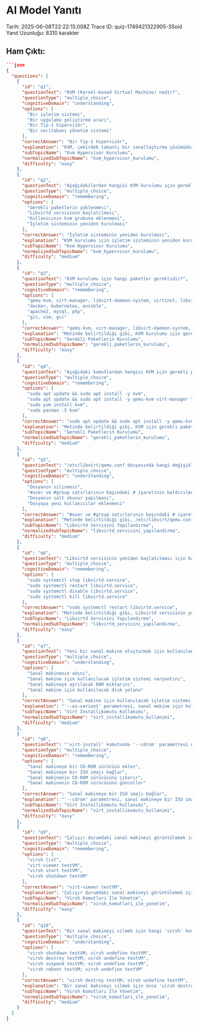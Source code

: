 # AI Model Yanıtı

Tarih: 2025-06-08T22:22:15.008Z
Trace ID: quiz-1749421322905-35oid
Yanıt Uzunluğu: 8310 karakter

## Ham Çıktı:
```json
```json
{
  "questions": [
    {
      "id": "q1",
      "questionText": "KVM (Kernel-based Virtual Machine) nedir?",
      "questionType": "multiple_choice",
      "cognitiveDomain": "understanding",
      "options": [
        "Bir işletim sistemi",
        "Bir uygulama geliştirme aracı",
        "Bir Tip-1 hipervizör",
        "Bir veritabanı yönetim sistemi"
      ],
      "correctAnswer": "Bir Tip-1 hipervizör",
      "explanation": "KVM, çekirdek tabanlı bir sanallaştırma çözümüdür ve Tip-1 hipervizör olarak sınıflandırılır. Bu, doğrudan donanım üzerinde çalıştığı anlamına gelir.",
      "subTopicName": "Kvm Hypervisor Kurulumu",
      "normalizedSubTopicName": "kvm_hypervisor_kurulumu",
      "difficulty": "easy"
    },
    {
      "id": "q2",
      "questionText": "Aşağıdakilerden hangisi KVM kurulumu için gerekli adımlardan biri değildir?",
      "questionType": "multiple_choice",
      "cognitiveDomain": "remembering",
      "options": [
        "Gerekli paketlerin yüklenmesi",
        "Libvirtd servisinin başlatılması",
        "Kullanıcının kvm grubuna eklenmesi",
        "İşletim sisteminin yeniden kurulması"
      ],
      "correctAnswer": "İşletim sisteminin yeniden kurulması",
      "explanation": "KVM kurulumu için işletim sisteminin yeniden kurulması gerekmez. Gerekli paketlerin yüklenmesi, libvirtd servisinin başlatılması ve kullanıcının kvm grubuna eklenmesi kurulum adımlarıdır.",
      "subTopicName": "Kvm Hypervisor Kurulumu",
      "normalizedSubTopicName": "kvm_hypervisor_kurulumu",
      "difficulty": "medium"
    },
    {
      "id": "q3",
      "questionText": "KVM kurulumu için hangi paketler gereklidir?",
      "questionType": "multiple_choice",
      "cognitiveDomain": "remembering",
      "options": [
        "qemu-kvm, virt-manager, libvirt-daemon-system, virtinst, libvirt-clients, bridge-utils",
        "docker, kubernetes, ansible",
        "apache2, mysql, php",
        "git, vim, gcc"
      ],
      "correctAnswer": "qemu-kvm, virt-manager, libvirt-daemon-system, virtinst, libvirt-clients, bridge-utils",
      "explanation": "Metinde belirtildiği gibi, KVM kurulumu için gerekli paketler şunlardır: qemu-kvm, virt-manager, libvirt-daemon-system, virtinst, libvirt-clients, bridge-utils.",
      "subTopicName": "Gerekli Paketlerin Kurulumu",
      "normalizedSubTopicName": "gerekli_paketlerin_kurulumu",
      "difficulty": "easy"
    },
    {
      "id": "q4",
      "questionText": "Aşağıdaki komutlardan hangisi KVM için gerekli paketleri kurmak için kullanılır?",
      "questionType": "multiple_choice",
      "cognitiveDomain": "remembering",
      "options": [
        "sudo apt update && sudo apt install -y kvm",
        "sudo apt update && sudo apt install -y qemu-kvm virt-manager libvirt-daemon-system virtinst libvirt-clients bridge-utils",
        "sudo yum install kvm",
        "sudo pacman -S kvm"
      ],
      "correctAnswer": "sudo apt update && sudo apt install -y qemu-kvm virt-manager libvirt-daemon-system virtinst libvirt-clients bridge-utils",
      "explanation": "Metinde belirtildiği gibi, KVM için gerekli paketleri kurmak için kullanılan komut 'sudo apt update && sudo apt install -y qemu-kvm virt-manager libvirt-daemon-system virtinst libvirt-clients bridge-utils' şeklindedir.",
      "subTopicName": "Gerekli Paketlerin Kurulumu",
      "normalizedSubTopicName": "gerekli_paketlerin_kurulumu",
      "difficulty": "medium"
    },
    {
      "id": "q5",
      "questionText": "/etc/libvirt/qemu.conf dosyasında hangi değişiklikler yapılması önerilir?",
      "questionType": "multiple_choice",
      "cognitiveDomain": "understanding",
      "options": [
        "Dosyanın silinmesi",
        "#user ve #group satırlarının başındaki # işaretinin kaldırılması",
        "Dosyanın salt okunur yapılması",
        "Dosyaya yeni kullanıcılar eklenmesi"
      ],
      "correctAnswer": "#user ve #group satırlarının başındaki # işaretinin kaldırılması",
      "explanation": "Metinde belirtildiği gibi, /etc/libvirt/qemu.conf dosyasında #user ve #group satırlarının başındaki # işaretinin kaldırılması önerilir.",
      "subTopicName": "Libvirtd Servisini Yapılandırma",
      "normalizedSubTopicName": "libvirtd_servisini_yapilandirma",
      "difficulty": "medium"
    },
    {
      "id": "q6",
      "questionText": "Libvirtd servisinin yeniden başlatılması için hangi komut kullanılır?",
      "questionType": "multiple_choice",
      "cognitiveDomain": "remembering",
      "options": [
        "sudo systemctl stop libvirtd.service",
        "sudo systemctl restart libvirtd.service",
        "sudo systemctl disable libvirtd.service",
        "sudo systemctl kill libvirtd.service"
      ],
      "correctAnswer": "sudo systemctl restart libvirtd.service",
      "explanation": "Metinde belirtildiği gibi, Libvirtd servisinin yeniden başlatılması için 'sudo systemctl restart libvirtd.service' komutu kullanılır.",
      "subTopicName": "Libvirtd Servisini Yapılandırma",
      "normalizedSubTopicName": "libvirtd_servisini_yapilandirma",
      "difficulty": "easy"
    },
    {
      "id": "q7",
      "questionText": "Yeni bir sanal makine oluşturmak için kullanılan 'virt-install' komutunda, '--os-variant' parametresi neyi belirtir?",
      "questionType": "multiple_choice",
      "cognitiveDomain": "understanding",
      "options": [
        "Sanal makinenin adını",
        "Sanal makine için kullanılacak işletim sistemi varyantını",
        "Sanal makineye ayrılacak RAM miktarını",
        "Sanal makine için kullanılacak disk yolunu"
      ],
      "correctAnswer": "Sanal makine için kullanılacak işletim sistemi varyantını",
      "explanation": "'--os-variant' parametresi, sanal makine için kullanılacak işletim sistemi varyantını belirtir. Örneğin, ubuntu22.04.",
      "subTopicName": "Virt İnstallıkomutu Kullanımı",
      "normalizedSubTopicName": "virt_installikomutu_kullanimi",
      "difficulty": "medium"
    },
    {
      "id": "q8",
      "questionText": "'virt-install' komutunda '--cdrom' parametresi ne işe yarar?",
      "questionType": "multiple_choice",
      "cognitiveDomain": "remembering",
      "options": [
        "Sanal makineye bir CD-ROM sürücüsü ekler",
        "Sanal makineye bir ISO imajı bağlar",
        "Sanal makinenin CD-ROM sürücüsünü çıkarır",
        "Sanal makinenin CD-ROM sürücüsünü günceller"
      ],
      "correctAnswer": "Sanal makineye bir ISO imajı bağlar",
      "explanation": "'--cdrom' parametresi, sanal makineye bir ISO imajı bağlamak için kullanılır. Bu, sanal makineyi bir ISO imajından başlatmayı sağlar.",
      "subTopicName": "Virt İnstallıkomutu Kullanımı",
      "normalizedSubTopicName": "virt_installikomutu_kullanimi",
      "difficulty": "easy"
    },
    {
      "id": "q9",
      "questionText": "Çalışır durumdaki sanal makineyi görüntülemek için hangi 'virsh' komutu kullanılır?",
      "questionType": "multiple_choice",
      "cognitiveDomain": "remembering",
      "options": [
        "virsh list",
        "virt-viewer testVM",
        "virsh start testVM",
        "virsh shutdown testVM"
      ],
      "correctAnswer": "virt-viewer testVM",
      "explanation": "Çalışır durumdaki sanal makineyi görüntülemek için 'virt-viewer testVM' komutu kullanılır.",
      "subTopicName": "Virsh Komutları İle Yönetim",
      "normalizedSubTopicName": "virsh_komutlari_ile_yonetim",
      "difficulty": "easy"
    },
    {
      "id": "q10",
      "questionText": "Bir sanal makineyi silmek için hangi 'virsh' komutları sırasıyla kullanılmalıdır?",
      "questionType": "multiple_choice",
      "cognitiveDomain": "understanding",
      "options": [
        "virsh shutdown testVM; virsh undefine testVM",
        "virsh destroy testVM; virsh undefine testVM",
        "virsh suspend testVM; virsh undefine testVM",
        "virsh reboot testVM; virsh undefine testVM"
      ],
      "correctAnswer": "virsh destroy testVM; virsh undefine testVM",
      "explanation": "Bir sanal makineyi silmek için önce 'virsh destroy testVM' komutu ile sanal makine kapatılmalı, ardından 'virsh undefine testVM' komutu ile sanal makine sistemden kaldırılmalıdır.",
      "subTopicName": "Virsh Komutları İle Yönetim",
      "normalizedSubTopicName": "virsh_komutlari_ile_yonetim",
      "difficulty": "medium"
    }
  ]
}
```
```
